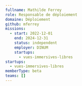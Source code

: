 ```yaml
---
fullname: Mathilde Ferrey
role: Responsable de déploiement
domaine: Déploiement
github: mferrey
missions:
  - start: 2022-12-01
    end: 2024-12-31
    status: independent
    employer: DINUM
    startups:
      - vues-immersives-libres
startups:
  - vues-immersives-libres
memberType: beta
teams: []
---
```

